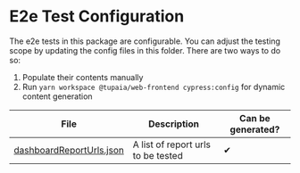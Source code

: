# E2e Test Configuration

The e2e tests in this package are configurable. You can adjust the testing scope by updating the config files in this folder. There are two ways to do so:

1. Populate their contents manually
2. Run `yarn workspace @tupaia/web-frontend cypress:config` for dynamic content generation

| File                                                 | Description                        | Can be generated? |
| ---------------------------------------------------- | ---------------------------------- | ----------------- |
| [dashboardReportUrls.json](dashboardReportUrls.json) | A list of report urls to be tested | ✔                 |
